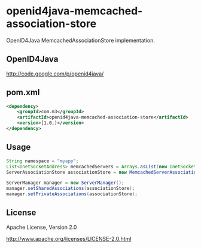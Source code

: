 openid4java-memcached-association-store
=======================================

OpenID4Java MemcachedAssociationStore implementation.

## OpenID4Java

http://code.google.com/p/openid4java/


## pom.xml

```xml
<dependency>
    <groupId>com.m3</groupId>
    <artifactId>openid4java-memcached-association-store</artifactId>
    <version>[1.0,)</version>
</dependency>
```

## Usage

```java
String namespace = "myapp";
List<InetSocketAddress> memcachedServers = Arrays.asList(new InetSocketAddress("localhost", 11211);
ServerAssociationStore associationStore = new MemcachedServerAssociationStore(namespace, memcachedServers);

ServerManager manager = new ServerManager();
manager.setSharedAssociations(associationStore);
manager.setPrivateAssociations(associationStore);
```

## License 

Apache License, Version 2.0

http://www.apache.org/licenses/LICENSE-2.0.html

